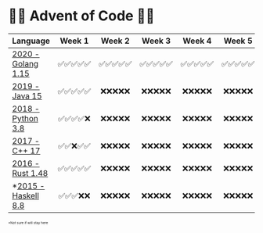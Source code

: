 # 🎄🎅 Advent of Code 🎅🎄

| Language | Week 1 | Week 2 | Week 3 | Week 4 | Week 5 |
| :-- | :-: | :-: | :-: |  :-: |  :-: | 
| [2020 - Golang 1.15](2020/README.md) | ✅✅✅✅✅| ✅✅✅✅✅ | ✅✅✅✅✅ | ✅✅✅✅✅ | ✅✅✅✅✅ |
| [2019 - Java 15](2019/README.md) | ✅✅✅✅✅ | ❌❌❌❌❌ | ❌❌❌❌❌ | ❌❌❌❌❌ | ❌❌❌❌❌ |
| [2018 - Python 3.8](2018/README.md) | ✅✅✅✅❌ | ❌❌❌❌❌ | ❌❌❌❌❌ | ❌❌❌❌❌ | ❌❌❌❌❌ |
| [2017 - C++ 17](2017/README.md) | ✅✅❌✅✅ | ❌❌❌❌❌ | ❌❌❌❌❌ | ❌❌❌❌❌ | ❌❌❌❌❌ |
| [2016 - Rust 1.48](2016/README.md) | ✅✅✅✅✅ | ❌❌❌❌❌ | ❌❌❌❌❌ | ❌❌❌❌❌ | ❌❌❌❌❌ |
| *[2015 - Haskell 8.8](2015/README.md) | ✅✅✅❌❌ | ❌❌❌❌❌ | ❌❌❌❌❌ | ❌❌❌❌❌ | ❌❌❌❌❌ |

<sub><sup><sub><sup>*Not sure if will stay here</sup></sub></sup></sub>
